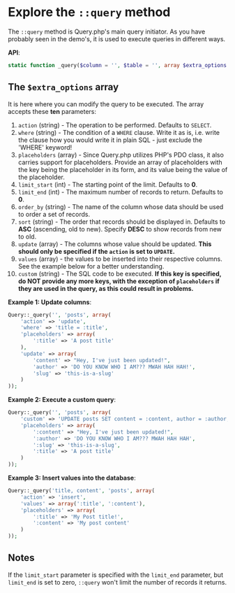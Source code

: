 # Explore the `::query` method
The `::query` method is Query.php's main query initiator. As you have probably seen in the demo's, it is used to execute queries in different ways. 

**API**:

```php
static function _query($column = '', $table = '', array $extra_options = null);
```

## The `$extra_options` array
It is here where you can modify the query to be executed. The array accepts these **ten** parameters:

1. `action` (string) - The operation to be performed. Defaults to `SELECT`.
2. `where` (string) - The condition of a `WHERE` clause. Write it as is, i.e. write the clause how you would write it in plain SQL - just exclude the 'WHERE' keyword!
3. `placeholders` (array) - Since Query.php utilizes PHP's PDO class, it also carries support for placeholders. Provide an array of placeholders with the key being the placeholder in its form, and its value being the value of the placeholder.
4. `limit_start` (int) - The starting point of the limit. Defaults to **0**.
5. `limit_end` (int) - The maximum number of records to return. Defaults to **0**. 
6. `order_by` (string) - The name of the column whose data should be used to order a set of records.
7. `sort` (string) - The order that records should be displayed in. Defaults to **ASC** (ascending, old to new). Specify **DESC** to show records from new to old.
8. `update` (array) - The columns whose value should be updated. **This should only be specified if the `action` is set to `UPDATE`.**
9. `values` (array) - the values to be inserted into their respective columns. See the example below for a better understanding. 
10. `custom` (string) - The SQL code to be executed. **If this key is specified, do NOT provide any more keys, with the exception of `placeholders` if they are used in the query, as this could result in problems.**

**Example 1: Update columns**:

```php
Query::_query('', 'posts', array(
	'action' => 'update',
	'where' => 'title = :title',
	'placeholders' => array(
		':title' => 'A post title'
	),
	'update' => array(
		'content' => "Hey, I've just been updated!",
		'author' => 'DO YOU KNOW WHO I AM??? MWAH HAH HAH!',
		'slug' => 'this-is-a-slug'
	)
));
```

**Example 2: Execute a custom query**:

```php
Query::_query('', 'posts', array(
	'custom' => 'UPDATE posts SET content = :content, author = :author, slug = :slug WHERE title = :title',
	'placeholders' => array(
		':content' => "Hey, I've just been updated!",
		':author' => 'DO YOU KNOW WHO I AM??? MWAH HAH HAH',
		':slug' => 'this-is-a-slug',
		':title' => 'A post title'
	)
));
```

**Example 3: Insert values into the database**:

```php
Query::_query('title, content', 'posts', array(
	'action' => 'insert',
	'values' => array(':title', ':content'),
	'placeholders' => array(
		':title' => 'My Post title!',
		':content' => 'My post content'
	)
));
```
## Notes
If the `limit_start` parameter is specified with the `limit_end` parameter, but `limit_end` is set to zero, `::query` won't limit the number of records it returns.
